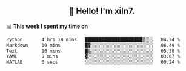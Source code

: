<h2 align="center">👋 Hello! I'm xiln7.</h2>

📊 **This week I spent my time on**
<!--START_SECTION:waka-->

```txt
Python       4 hrs 18 mins   █████████████████████▒░░░   84.74 %
Markdown     19 mins         █▓░░░░░░░░░░░░░░░░░░░░░░░   06.49 %
Text         16 mins         █▒░░░░░░░░░░░░░░░░░░░░░░░   05.38 %
YAML         9 mins          ▓░░░░░░░░░░░░░░░░░░░░░░░░   03.07 %
MATLAB       0 secs          ░░░░░░░░░░░░░░░░░░░░░░░░░   00.24 %
```

<!--END_SECTION:waka-->


